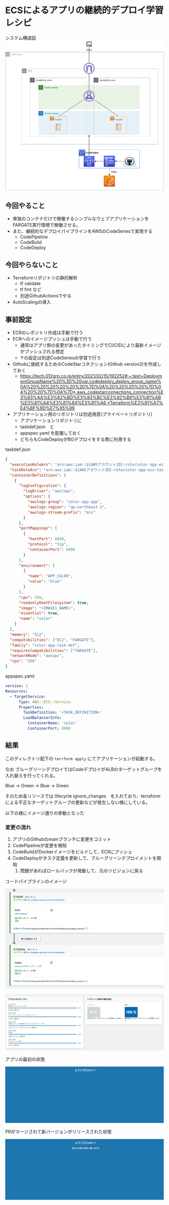 # ECSによるアプリの継続的デプロイ学習レシピ

システム構成図
![構成図](system_archi.png)

## 今回やること

* 単独のコンテナだけで稼働するシンプルなウェブアプリケーションをFARGATE実行環境で稼働させる。
* また、継続的なデプロイパイプラインをAWSのCodeSeriesで実現する
  * CodePipeline
  * CodeBuild
  * CodeDeploy

## 今回やらないこと

* Terraformリポジトリの静的解析
  * tf validate
  * tf fmt など
  * 別途GithubActionsでやる
* AutoScalingの導入

## 事前設定

* ECRのレポジトリ作成は手動で行う
* ECRへのイメージプッシュは手動で行う
  * 通常はアプリ側の変更があったタイミングでCI/CIDにより最新イメージがプッシュされる想定
  * ↑の設定は別途CodeSeriesの学習で行う
* Githubに接続するためのCodeStarコネクション(Github version2)を作成しておく
  * https://tech.012grp.co.jp/entry/2021/02/15/192252#:~:text=DeploymentGroupName%20%3D%20var.codedeploy_deploy_group_name%0A%20%20%20%20%20%20%7D%0A%20%20%20%20%7D%0A%20%20%7D%0A%7D*,aws_codestarconnections_connection%E3%83%AA%E3%82%BD%E3%83%BC%E3%82%B9%E3%81%AB%E3%81%A4%E3%81%84%E3%81%A6,*Terraform%E3%81%A7%E4%BF%9D%E7%95%99
* アプリケーション用のリポジトリは別途用意(プライベートリポジトリ)
  * アプリケーションリポジトリに
  * taskdef.json　と
  * appspec.yaml を配置しておく
  * どちらもCodeDeployがBGデプロイをする際に利用する

taskdef.json

```json
{
  "executionRoleArn": "arn:aws:iam::${AWSアカウントID}:role/color-app-ecs-task-execution",
  "taskRoleArn": "arn:aws:iam::${AWSアカウントID}:role/color-app-ecs-task",
  "containerDefinitions": [
    {
      "logConfiguration": {
        "logDriver": "awslogs",
        "options": {
          "awslogs-group": "color-app-app",
          "awslogs-region": "ap-northeast-1",
          "awslogs-stream-prefix": "ecs"
        }
      },
      "portMappings": [
        {
          "hostPort": 8080,
          "protocol": "tcp",
          "containerPort": 8080
        }
      ],
      "environment": [
        {
          "name": "APP_COLOR",
          "value": "blue"
        }
      ],
      "cpu": 256,
      "readonlyRootFilesystem": true,
      "image": "<IMAGE1_NAME>",
      "essential": true,
      "name": "color"
    }
  ],
  "memory": "512",
  "compatibilities": ["EC2", "FARGATE"],
  "family": "color-app-task-def",
  "requiresCompatibilities": ["FARGATE"],
  "networkMode": "awsvpc",
  "cpu": "256"
}
```

appspec.yaml

```yaml
version: 1
Resources:
  - TargetService:
      Type: AWS::ECS::Service
      Properties:
        TaskDefinition: '<TASK_DEFINITION>'
        LoadBalancerInfo:
          ContainerName: 'color'
          ContainerPort: 8080
```

## 結果

このディレクトリ配下の `terrform apply` にてアプリケーションが起動する。

なお ブルーグリーンデプロイではCodeデプロイがALBのターゲットグループを入れ替えを行ってくれる。

Blue -> Green -> Blue -> Green

そのため各リソースでは lifecycle ignore_changes　を入れており、terraformによる不正なターゲットグループの更新などが発生しない様にしている。

以下の様にイメージ通りの挙動となった

### 変更の流れ

1. アプリのGithubのmainブランチに変更をコミット
2. CodePipelineが変更を検知
3. CodeBuildがDockerイメージをビルドして、ECRにプッシュ
4. CodeDeployがタスク定義を更新して、ブルーグリーンデプロイメントを開始
   1. 問題があればロールバックが発動して、元のリビジョンに戻る

コードパイプラインのイメージ

![codepipeline](images/codepipeline.png)

![codedeploy](images/codedeploy.png)

アプリの最初の状態

![](images/org_version.png)

PRがマージされて新バージョンがリリースされた状態

![](images/new_version.png)